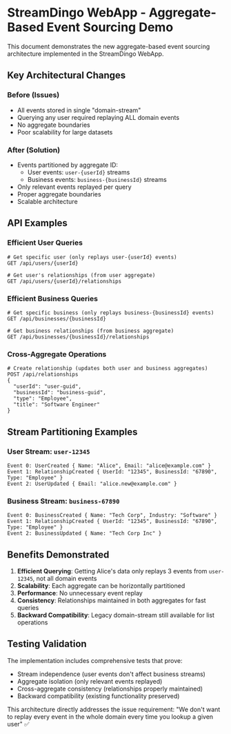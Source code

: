 # StreamDingo WebApp - Aggregate-Based Event Sourcing Demo

This document demonstrates the new aggregate-based event sourcing architecture implemented in the StreamDingo WebApp.

## Key Architectural Changes

### Before (Issues)
- All events stored in single "domain-stream"
- Querying any user required replaying ALL domain events
- No aggregate boundaries
- Poor scalability for large datasets

### After (Solution)
- Events partitioned by aggregate ID:
  - User events: `user-{userId}` streams
  - Business events: `business-{businessId}` streams
- Only relevant events replayed per query
- Proper aggregate boundaries
- Scalable architecture

## API Examples

### Efficient User Queries
```http
# Get specific user (only replays user-{userId} events)
GET /api/users/{userId}

# Get user's relationships (from user aggregate)
GET /api/users/{userId}/relationships
```

### Efficient Business Queries
```http
# Get specific business (only replays business-{businessId} events)
GET /api/businesses/{businessId}

# Get business relationships (from business aggregate)
GET /api/businesses/{businessId}/relationships
```

### Cross-Aggregate Operations
```http
# Create relationship (updates both user and business aggregates)
POST /api/relationships
{
  "userId": "user-guid",
  "businessId": "business-guid",
  "type": "Employee",
  "title": "Software Engineer"
}
```

## Stream Partitioning Examples

### User Stream: `user-12345`
```
Event 0: UserCreated { Name: "Alice", Email: "alice@example.com" }
Event 1: RelationshipCreated { UserId: "12345", BusinessId: "67890", Type: "Employee" }
Event 2: UserUpdated { Email: "alice.new@example.com" }
```

### Business Stream: `business-67890`
```
Event 0: BusinessCreated { Name: "Tech Corp", Industry: "Software" }
Event 1: RelationshipCreated { UserId: "12345", BusinessId: "67890", Type: "Employee" }
Event 2: BusinessUpdated { Name: "Tech Corp Inc" }
```

## Benefits Demonstrated

1. **Efficient Querying**: Getting Alice's data only replays 3 events from `user-12345`, not all domain events
2. **Scalability**: Each aggregate can be horizontally partitioned
3. **Performance**: No unnecessary event replay
4. **Consistency**: Relationships maintained in both aggregates for fast queries
5. **Backward Compatibility**: Legacy domain-stream still available for list operations

## Testing Validation

The implementation includes comprehensive tests that prove:
- Stream independence (user events don't affect business streams)
- Aggregate isolation (only relevant events replayed)
- Cross-aggregate consistency (relationships properly maintained)
- Backward compatibility (existing functionality preserved)

This architecture directly addresses the issue requirement: "We don't want to replay every event in the whole domain every time you lookup a given user" ✅